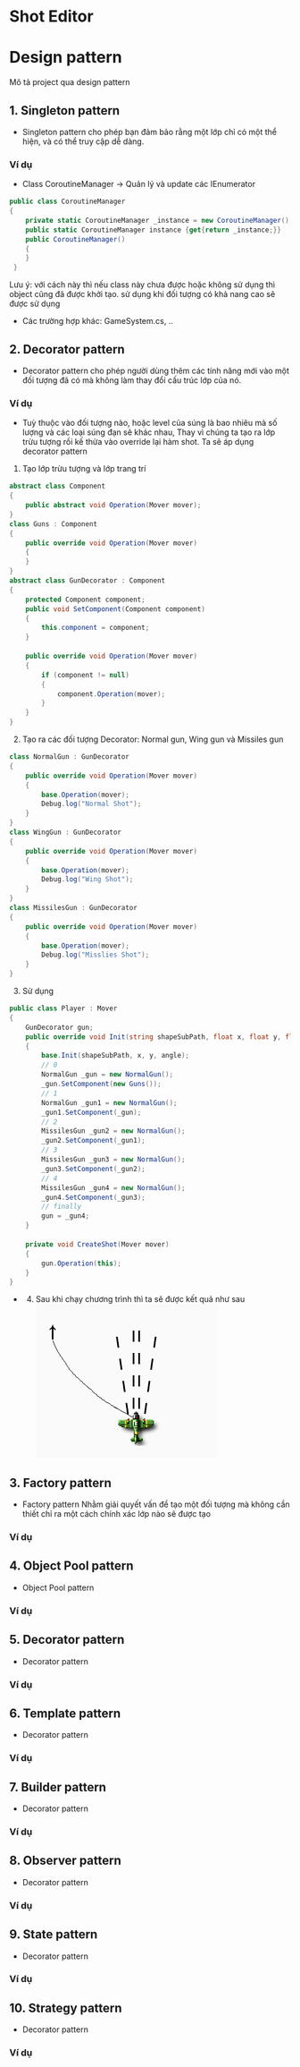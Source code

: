 # Shot Editor
# Design pattern
Mô tả project qua design pattern
## 1. Singleton pattern
- Singleton pattern cho phép bạn đảm bảo rằng một lớp chỉ có một thể hiện, và có thể truy cập dễ dàng.
### Ví dụ
- Class CoroutineManager -> Quản lý và update các IEnumerator
```csharp
public class CoroutineManager
{
    private static CoroutineManager _instance = new CoroutineManager();
    public static CoroutineManager instance {get{return _instance;}}
    public CoroutineManager()
    {
    }
 }
```
Lưu ý: với cách này thì nếu class này chưa được hoặc không sử dụng thì object cũng đã được khởi tạo. sử dụng khi đối tượng có khả nang cao sẽ được sử dụng
- Các trường hợp khác: GameSystem.cs, ..
## 2. Decorator pattern
- Decorator pattern cho phép người dùng thêm các tính năng mới vào một đối tượng đã có mà không làm thay đổi cấu trúc lớp của nó.
### Ví dụ
- Tuỳ thuộc vào đối tượng nào, hoặc level của súng là bao nhiêu mà số lượng và các loại súng đạn sẽ khác nhau, Thay vì chúng ta tạo ra lớp trừu tượng rồi kế thừa vào override lại hàm shot. Ta sẽ áp dụng decorator pattern
1.  Tạo lớp trừu tượng và lớp trang trí
``` csharp
abstract class Component
{
    public abstract void Operation(Mover mover);
}
class Guns : Component
{
    public override void Operation(Mover mover)
    {
    }
}
abstract class GunDecorator : Component
{
    protected Component component;
    public void SetComponent(Component component)
    {
        this.component = component;
    }

    public override void Operation(Mover mover)
    {
        if (component != null)
        {
            component.Operation(mover);
        }
    }
}
```
2. Tạo ra các đối tượng Decorator: Normal gun, Wing gun và Missiles gun
``` csharp
class NormalGun : GunDecorator
{   
    public override void Operation(Mover mover)
    {
        base.Operation(mover);
        Debug.log("Normal Shot");
    }
}
class WingGun : GunDecorator
{   
    public override void Operation(Mover mover)
    {
        base.Operation(mover);
        Debug.log("Wing Shot");
    }
}
class MissilesGun : GunDecorator
{   
    public override void Operation(Mover mover)
    {
        base.Operation(mover);
        Debug.log("Misslies Shot");
    }
}
```
3. Sử dụng 
``` csharp
public class Player : Mover
{
    GunDecorator gun;
    public override void Init(string shapeSubPath, float x, float y, float angle)
    {
        base.Init(shapeSubPath, x, y, angle);
        // 0
        NormalGun _gun = new NormalGun();
        _gun.SetComponent(new Guns());
        // 1
        NormalGun _gun1 = new NormalGun();
        _gun1.SetComponent(_gun);
        // 2
        MissilesGun _gun2 = new NormalGun();
        _gun2.SetComponent(_gun1);
        // 3
        MissilesGun _gun3 = new NormalGun();
        _gun3.SetComponent(_gun2);
        // 4
        MissilesGun _gun4 = new NormalGun();
        _gun4.SetComponent(_gun3);
        // finally
        gun = _gun4;
    }
        
    private void CreateShot(Mover mover)
    {
        gun.Operation(this);
    }
}
```
+ 4. Sau khi chạy chương trình thì ta sẽ được kết quả như sau
![Decorator](https://github.com/PingAK9/ShootEditor/blob/master/Image/gundecorator.png)

## 3. Factory pattern
- Factory pattern Nhằm giải quyết vấn đề tạo một đối tượng mà không cần thiết chỉ ra một cách chính xác lớp nào sẽ được tạo
### Ví dụ

## 4. Object Pool pattern
- Object Pool pattern
### Ví dụ

## 5. Decorator pattern
- Decorator pattern
### Ví dụ

## 6. Template pattern
- Decorator pattern
### Ví dụ

## 7. Builder pattern
- Decorator pattern
### Ví dụ

## 8. Observer pattern
- Decorator pattern
### Ví dụ

## 9. State pattern
- Decorator pattern
### Ví dụ

## 10. Strategy pattern
- Decorator pattern
### Ví dụ
